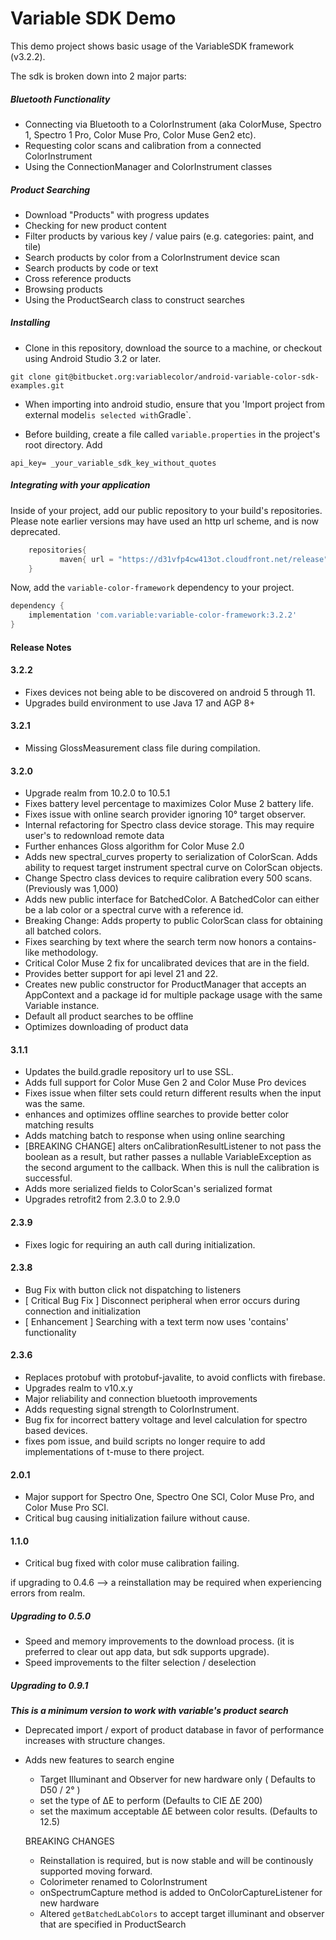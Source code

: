 # Variable SDK Demo
This demo project shows basic usage of the VariableSDK framework (v3.2.2).

The sdk is broken down into 2 major parts:

##### *Bluetooth Functionality*
- Connecting via Bluetooth to a ColorInstrument (aka ColorMuse, Spectro 1, Spectro 1 Pro, Color Muse Pro, Color Muse Gen2 etc).
- Requesting color scans and calibration from a connected ColorInstrument
- Using the ConnectionManager and ColorInstrument classes

##### *Product Searching*
- Download "Products" with progress updates
- Checking for new product content
- Filter products by various key / value pairs (e.g. categories: paint, and tile)
- Search products by color from a ColorInstrument device scan
- Search products by code or text
- Cross reference products
- Browsing products
- Using the ProductSearch class to construct searches


##### Installing
* Clone in this repository, download the source to a machine, or checkout using Android Studio 3.2 or later.
```
git clone git@bitbucket.org:variablecolor/android-variable-color-sdk-examples.git
```

* When importing into android studio, ensure that you 'Import project from external model` is selected with `Gradle`.

* Before building, create a file called `variable.properties` in the project's root directory. Add
```
api_key= _your_variable_sdk_key_without_quotes
```


##### Integrating with your application

Inside of your project, add our public repository to your build's repositories. Please note earlier versions may have used an http url scheme, and is now deprecated.
```gradle
    repositories{
           maven{ url = "https://d31vfp4cw413ot.cloudfront.net/release" }
    }
```

Now, add the `variable-color-framework` dependency to your project.
```gradle
dependency {
    implementation 'com.variable:variable-color-framework:3.2.2'
}
```




#### Release Notes
#### 3.2.2
 - Fixes devices not being able to be discovered on android 5 through 11.
 - Upgrades build environment to use Java 17 and AGP 8+

#### 3.2.1
 - Missing GlossMeasurement class file during compilation.

#### 3.2.0
 - Upgrade realm from 10.2.0 to 10.5.1
 - Fixes battery level percentage to maximizes Color Muse 2 battery life.
 - Fixes issue with online search provider ignoring 10° target observer.
 - Internal refactoring for Spectro class device storage. This may require user's to redownload remote data
 - Further enhances Gloss algorithm for Color Muse 2.0
 - Adds new spectral_curves property to serialization of ColorScan. Adds ability to request target instrument spectral curve on ColorScan objects.
 - Change Spectro class devices to require calibration every 500 scans. (Previously was 1,000)
 - Adds new public interface for BatchedColor. A BatchedColor can either be a lab color or a spectral curve with a reference id.
 - Breaking Change: Adds property to public ColorScan class for obtaining all batched colors.
 - Fixes searching by text where the search term now honors a contains-like methodology.
 - Critical Color Muse 2 fix for uncalibrated devices that are in the field.
 - Provides better support for api level 21 and 22.
 - Creates new public constructor for ProductManager that accepts an AppContext and a package id for multiple package usage with the same Variable instance.
 - Default all product searches to be offline
 - Optimizes downloading of product data

#### 3.1.1
 - Updates the build.gradle repository url to use SSL.
 - Adds full support for Color Muse Gen 2 and Color Muse Pro devices
 - Fixes issue when filter sets could return different results when the input was the same.
 - enhances and optimizes offline searches to provide better color matching results
 - Adds matching batch to response when using online searching
 - [BREAKING CHANGE] alters onCalibrationResultListener to not pass the boolean as a result, but rather passes a nullable VariableException as the second argument to the callback. When this is null the calibration is successful.
 - Adds more serialized fields to ColorScan's serialized format
 - Upgrades retrofit2 from 2.3.0 to 2.9.0


#### 2.3.9
 - Fixes logic for requiring an auth call during initialization.

#### 2.3.8
 - Bug Fix with button click not dispatching to listeners
 - [ Critical Bug Fix ] Disconnect peripheral when error occurs during connection and initialization
 - [ Enhancement ] Searching with a text term now uses 'contains' functionality

#### 2.3.6
 - Replaces protobuf with protobuf-javalite, to avoid conflicts with firebase.
 - Upgrades realm to v10.x.y
 - Major reliability and connection bluetooth improvements
 - Adds requesting signal strength to ColorInstrument.
 - Bug fix for incorrect battery voltage and level calculation for  spectro based devices.
 - fixes pom issue, and build scripts no longer require to add implementations of t-muse to there project.

#### 2.0.1
 - Major support for Spectro One, Spectro One SCI, Color Muse Pro, and Color Muse Pro SCI.
 - Critical bug causing initialization failure without cause.
 
 
#### 1.1.0 
 - Critical bug fixed with color muse calibration failing.
 

if upgrading to 0.4.6 --> a reinstallation may be required when experiencing errors from realm.


##### Upgrading to 0.5.0
* Speed and memory improvements to the download process. (it is preferred to clear out app data, but sdk supports upgrade).
* Speed improvements to the filter selection / deselection

##### Upgrading to 0.9.1
 ***This is a minimum version to work with variable's product search***

* Deprecated import / export of product database in favor of performance increases with structure changes.
* Adds new features to search engine
   * Target Illuminant and Observer for new hardware only ( Defaults to D50 / 2° )
   * set the type of ∆E to perform (Defaults to CIE ∆E 200)
   * set the maximum acceptable ∆E between color results. (Defaults to 12.5)

  BREAKING CHANGES
  * Reinstallation is required, but is now stable and will be continously supported moving forward.
  * Colorimeter renamed to ColorInstrument
  * onSpectrumCapture method is added to OnColorCaptureListener for new hardware
  * Altered `getBatchedLabColors` to accept target illuminant and observer that are specified in ProductSearch
